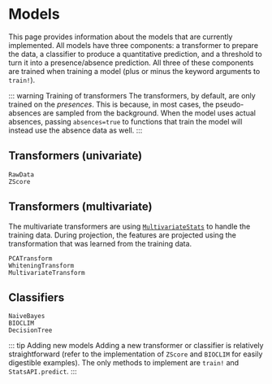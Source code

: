 # Models

This page provides information about the models that are currently implemented. All models
have three components: a transformer to prepare the data, a classifier to produce
a quantitative prediction, and a threshold to turn it into a presence/absence prediction.
All three of these components are trained when training a model (plus or minus the keyword
arguments to `train!`).

::: warning Training of transformers
The transformers, by default, are only trained on the *presences*. This is because, in most
cases, the pseudo-absences are sampled from the background. When the model uses actual
absences, passing `absences=true` to functions that train the model will instead use the
absence data as well.
:::

## Transformers (univariate)

```@docs
RawData
ZScore
```

## Transformers (multivariate)

The multivariate transformers are using [`MultivariateStats`](https://juliastats.org/MultivariateStats.jl/dev/) to handle the training data. During projection, the features are projected using the transformation that was learned from the training data.

```@docs
PCATransform
WhiteningTransform
MultivariateTransform
```

## Classifiers

```@docs
NaiveBayes
BIOCLIM
DecisionTree
```

::: tip Adding new models
Adding a new transformer or classifier is relatively straightforward (refer to the
implementation of `ZScore` and `BIOCLIM` for easily digestible examples). The only methods
to implement are `train!` and `StatsAPI.predict`.
:::
